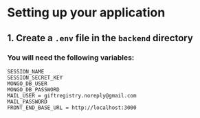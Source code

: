 # Setting up your application

## 1. Create a `.env` file in the `backend` directory

### You will need the following variables:

```
SESSION_NAME
SESSION_SECRET_KEY
MONGO_DB_USER
MONGO_DB_PASSWORD
MAIL_USER = giftregistry.noreply@gmail.com
MAIL_PASSWORD
FRONT_END_BASE_URL = http://localhost:3000
```
